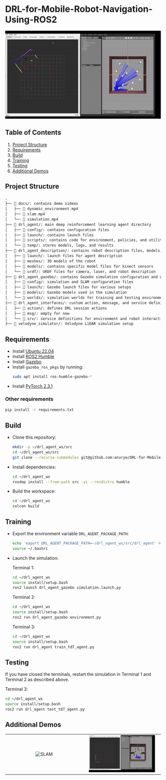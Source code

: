 # DRL-for-Mobile-Robot-Navigation-Using-ROS2

<div align="center">
  <img src="/docs/simulation.gif" alt="Simulation" />
</div>


## Table of Contents
1. [Project Structure](#project-structure)
2. [Requirements](#requirements)
3. [Build](#build)
4. [Training](#training)
5. [Testing](#testing)
6. [Additional Demos](#additional-demos)

## Project Structure
```txt
.
├── 📂 docs/: contains demo videos
│   ├── 📄 dynamic_environment.mp4
│   ├── 📄 slam.mp4
│   └── 📄 simulation.mp4
├── 📂 drl_agent/: main deep reinforcement learning agent directory
│   ├── 📂 config/: contains configuration files
│   ├── 📂 launch/: contains launch files
│   ├── 📂 scripts/: contains code for environment, policies, and utilities
│   └── 📂 temp/: stores models, logs, and results
├── 📂 drl_agent_description/: contains robot description files, models, and URDFs
│   ├── 📂 launch/: launch files for agent description
│   ├── 📂 meshes/: 3D models of the robot
│   ├── 📂 models/: contains specific model files for kinect sensors
│   └── 📂 urdf/: URDF files for camera, laser, and robot description
├── 📂 drl_agent_gazebo/: contains Gazebo simulation configuration and world files
│   ├── 📂 config/: simulation and SLAM configuration files
│   ├── 📂 launch/: Gazebo launch files for various setups
│   ├── 📂 models/: Gazebo models used in the simulation
│   └── 📂 worlds/: simulation worlds for training and testing environments
├── 📂 drl_agent_interfaces/: custom action, message, and service definitions
│   ├── 📂 action/: defines DRL session actions
│   ├── 📂 msg/: empty for now
│   └── 📂 srv/: service definitions for environment and robot interactions
├── 📂 velodyne_simulator/: Velodyne LiDAR simulation setup

```

## Requirements
- Install [Ubuntu 22.04](https://www.releases.ubuntu.com/jammy/)
- Install [ROS2 Humble](https://docs.ros.org/en/humble/Installation/Ubuntu-Install-Debians.html)
- Install [Gazebo](https://classic.gazebosim.org/tutorials?tut=install_ubuntu&cat=install)
- Install `gazebo_ros_pkgs` by running:
    ```bash
    sudo apt install ros-humble-gazebo-*
    ```
- Install [PyTorch 2.3.1](https://pytorch.org/get-started/locally/)

### Other requirements
```bash
pip install -r requirements.txt
```

## Build
- Clone this repository:
    ```bash
    mkdir -p ~/drl_agent_ws/src
    cd ~/drl_agent_ws/src
    git clone --recurse-submodules git@github.com:anurye/DRL-for-Mobile-Robot-Navigation-Using-ROS2.git .
    ```
- Install dependencies:
    ```bash
    cd ~/drl_agent_ws
    rosdep install --from-path src -yi --rosdistro humble
    ```
- Build the workspace:
    ```bash
    cd ~/drl_agent_ws
    colcon build
    ```

## Training
- Export the environment variable `DRL_AGENT_PACKAGE_PATH`:
    ```bash
    echo 'export DRL_AGENT_PACKAGE_PATH=~/drl_agent_ws/src/drl_agent' >> ~/.bashrc
    source ~/.bashrc
    ```
- Launch the simulation:

    Terminal 1:
    ```bash
    cd ~/drl_agent_ws
    source install/setup.bash
    ros2 launch drl_agent_gazebo simulation.launch.py
    ```

    Terminal 2:
    ```bash
    cd ~/drl_agent_ws
    source install/setup.bash
    ros2 run drl_agent_gazebo environment.py 
    ```

    Terminal 3:
    ```bash
    cd ~/drl_agent_ws
    source install/setup.bash
    ros2 run drl_agent train_td7_agent.py
    ```

## Testing
If you have closed the terminals, restart the simulation in Terminal 1 and Terminal 2 as described above.

Terminal 3:
```bash
cd ~/drl_agent_ws
source install/setup.bash
ros2 run drl_agent test_td7_agent.py
```

## Additional Demos

<table width="100%">
  <tr>
    <td align="center" width="50%">
      <img src="/docs/slam.gif" alt="SLAM" width="90%">
    </td>
    <td align="center" width="50%">
      <img src="/docs/dynamic_environment.gif" alt="Dynamic" width="90%">
    </td>
  </tr>
</table>


<!-- ```txt
@mastersthesis{Nurye-2024,
author = {Ahmed Yesuf Nurye},
title = {Mobile Robot Navigation in Dynamic Environments},
year = {2024},
month = {October},
school = {Warsaw University of Technology},
address = {Warsaw, Poland},
number = {WUT4f18e5c2cd214a9cb555f730fa440901},
keywords = {Mobile Robot Navigation, Deep Reinforcement Learning, ROS2, Gazebo},
}
``` -->
